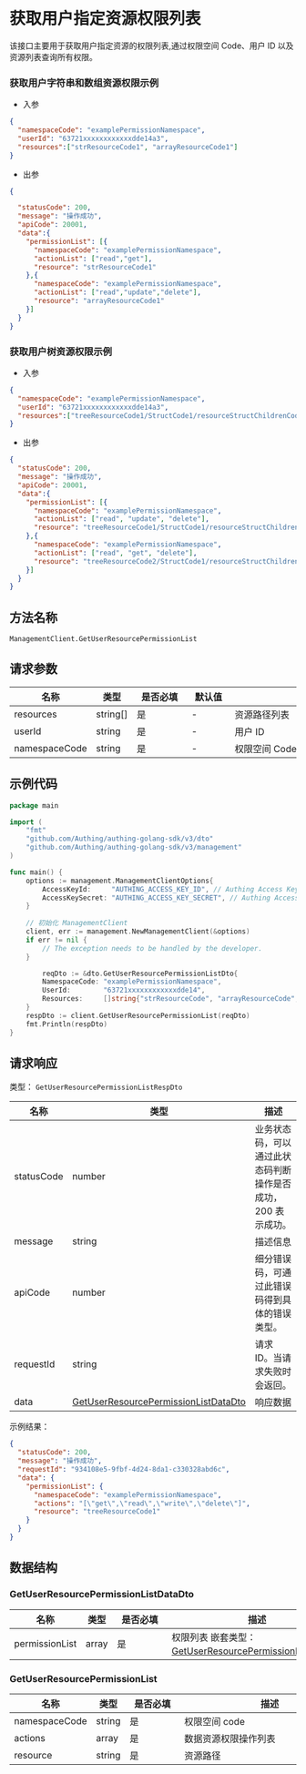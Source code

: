 # 获取用户指定资源权限列表

<!--
  警告⚠️：
  不要直接修改该文档，
  https://github.com/Authing/authing-docs-factory
  使用该项目进行生成
-->

<LastUpdated />

该接口主要用于获取用户指定资源的权限列表,通过权限空间 Code、用户 ID 以及资源列表查询所有权限。
  
### 获取用户字符串和数组资源权限示例

- 入参
  
```json
{
  "namespaceCode": "examplePermissionNamespace",
  "userId": "63721xxxxxxxxxxxxdde14a3",
  "resources":["strResourceCode1", "arrayResourceCode1"]
}
```

- 出参

```json
{

  "statusCode": 200,
  "message": "操作成功",
  "apiCode": 20001,
  "data":{
    "permissionList": [{
      "namespaceCode": "examplePermissionNamespace",
      "actionList": ["read","get"],  
      "resource": "strResourceCode1"
    },{
      "namespaceCode": "examplePermissionNamespace",
      "actionList": ["read","update","delete"], 
      "resource": "arrayResourceCode1"
    }]
  }
}
```
  
### 获取用户树资源权限示例
  
- 入参
  
```json
{
  "namespaceCode": "examplePermissionNamespace",
  "userId": "63721xxxxxxxxxxxxdde14a3",
  "resources":["treeResourceCode1/StructCode1/resourceStructChildrenCode1", "treeResourceCode2/StructCode1/resourceStructChildrenCode1"]
}
```

- 出参

```json
{
  "statusCode": 200,
  "message": "操作成功",
  "apiCode": 20001,
  "data":{
    "permissionList": [{
      "namespaceCode": "examplePermissionNamespace",
      "actionList": ["read", "update", "delete"],
      "resource": "treeResourceCode1/StructCode1/resourceStructChildrenCode1"
    },{
      "namespaceCode": "examplePermissionNamespace",
      "actionList": ["read", "get", "delete"],     
      "resource": "treeResourceCode2/StructCode1/resourceStructChildrenCode1"
    }]
  }
}
```
  

## 方法名称

`ManagementClient.GetUserResourcePermissionList`

## 请求参数

| 名称 | 类型 | <div style="width:80px">是否必填</div> | <div style="width:60px">默认值</div> | <div style="width:300px">描述</div> | <div style="width:200px">示例值</div> |
| ---- | ---- | ---- | ---- | ---- | ---- |
| resources | string[] | 是 | - | 资源路径列表  | `["treeResourceCode1"]` |
| userId | string | 是 | - | 用户 ID  | `6301ceaxxxxxxxxx27478` |
| namespaceCode | string | 是 | - | 权限空间 Code  | `examplePermissionNamespace` |




## 示例代码

```go
package main

import (
	"fmt"
	"github.com/Authing/authing-golang-sdk/v3/dto"
	"github.com/Authing/authing-golang-sdk/v3/management"
)

func main() {
	options := management.ManagementClientOptions{
		AccessKeyId:     "AUTHING_ACCESS_KEY_ID", // Authing Access Key ID
		AccessKeySecret: "AUTHING_ACCESS_KEY_SECRET", // Authing Access Key Secret
	}
	
	// 初始化 ManagementClient
	client, err := management.NewManagementClient(&options)
	if err != nil {
		// The exception needs to be handled by the developer.
	}

		reqDto := &dto.GetUserResourcePermissionListDto{
		NamespaceCode: "examplePermissionNamespace",
		UserId:        "63721xxxxxxxxxxxxdde14",
		Resources:     []string{"strResourceCode", "arrayResourceCode", "/treeResourceCode/structCode/resourceStructChildrenCode"},
	}
	respDto := client.GetUserResourcePermissionList(reqDto)
	fmt.Println(respDto)
}
```




## 请求响应

类型： `GetUserResourcePermissionListRespDto`

| 名称 | 类型 | 描述 |
| ---- | ---- | ---- |
| statusCode | number | 业务状态码，可以通过此状态码判断操作是否成功，200 表示成功。 |
| message | string | 描述信息 |
| apiCode | number | 细分错误码，可通过此错误码得到具体的错误类型。 |
| requestId | string | 请求 ID。当请求失败时会返回。 |
| data | <a href="#GetUserResourcePermissionListDataDto">GetUserResourcePermissionListDataDto</a> | 响应数据 |



示例结果：

```json
{
  "statusCode": 200,
  "message": "操作成功",
  "requestId": "934108e5-9fbf-4d24-8da1-c330328abd6c",
  "data": {
    "permissionList": {
      "namespaceCode": "examplePermissionNamespace",
      "actions": "[\"get\",\"read\",\"write\",\"delete\"]",
      "resource": "treeResourceCode1"
    }
  }
}
```

## 数据结构


### <a id="GetUserResourcePermissionListDataDto"></a> GetUserResourcePermissionListDataDto

| 名称 | 类型 | <div style="width:80px">是否必填</div> | <div style="width:300px">描述</div> | <div style="width:200px">示例值</div> |
| ---- |  ---- | ---- | ---- | ---- |
| permissionList | array | 是 | 权限列表 嵌套类型：<a href="#GetUserResourcePermissionList">GetUserResourcePermissionList</a>。  |  |


### <a id="GetUserResourcePermissionList"></a> GetUserResourcePermissionList

| 名称 | 类型 | <div style="width:80px">是否必填</div> | <div style="width:300px">描述</div> | <div style="width:200px">示例值</div> |
| ---- |  ---- | ---- | ---- | ---- |
| namespaceCode | string | 是 | 权限空间 code   |  `examplePermissionNamespace` |
| actions | array | 是 | 数据资源权限操作列表   |  `["get","read","write","delete"]` |
| resource | string | 是 | 资源路径   |  `treeResourceCode1` |


